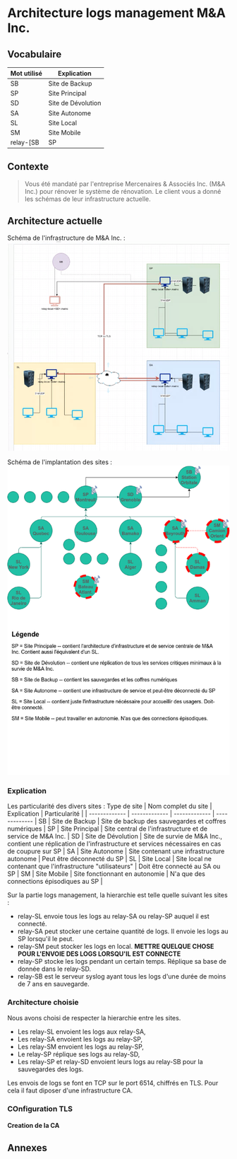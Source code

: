 # Architecture logs management M&A Inc.

## Vocabulaire

| Mot utilisé | Explication |
| ------------- | ------------- |
| SB | Site de Backup |
| SP | Site Principal |
| SD | Site de Dévolution |
| SA | Site Autonome |
| SL | Site Local |
| SM | Site Mobile  |
| relay-[SB|SP|SD|SA|SL|SM] | Serveur Syslog du site en question |


## Contexte

> Vous été mandaté par l'entreprise Mercenaires & Associés Inc. (M&A Inc.) pour rénover le système de rénovation.
> Le client vous a donné les schémas de leur infrastructure actuelle.


## Architecture actuelle
Schéma de l'infrastructure de M&A Inc. :
![Figure 1](schema_infra.png "Schéma Infrastructure M&A actuelle")

Schéma de l'implantation des sites :
![Figure 2](schema_infra_implantation_sites.png "Schéma de l'implantation des sites de M&A Inc.")

### Explication

Les particularité des divers sites :
Type de site | Nom complet du site | Explication | Particularité |
| ------------- | ------------- | ------------- | ------------- |
SB | Site de Backup | Site de backup des sauvegardes et coffres numériques |
SP | Site Principal | Site central de l'infrastructure et de service de M&A Inc. |
SD | Site de Dévolution | Site de survie de M&A Inc., contient une réplication de l'infrastructure et services nécessaires en cas de coupure sur SP |
SA | Site Autonome | Site contenant une infrastructure autonome | Peut être déconnecté du SP |
SL | Site Local | Site local ne contenant que l'infrastructure "utilisateurs" | Doit être connecté au SA ou SP |
SM | Site Mobile | Site fonctionnant en autonomie | N'a que des connections épisodiques au SP |

Sur la partie logs management, la hierarchie est telle quelle suivant les sites :
* relay-SL envoie tous les logs au relay-SA ou relay-SP auquel il est connecté.
* relay-SA peut stocker une certaine quantité de logs. Il envoie les logs au SP lorsqu'il le peut.
* relay-SM peut stocker les logs en local. **METTRE QUELQUE CHOSE POUR L'ENVOIE DES LOGS LORSQU'IL EST CONNECTE**
* relay-SP stocke les logs pendant un certain temps. Réplique sa base de donnée dans le relay-SD.
* relay-SB est le serveur syslog ayant tous les logs d'une durée de moins de 7 ans en sauvegarde.

### Architecture choisie

Nous avons choisi de respecter la hierarchie entre les sites.
* Les relay-SL envoient les logs aux relay-SA,
* Les relay-SA envoient les logs au relay-SP,
* Les relay-SM envoient les logs au relay-SP,
* Le relay-SP réplique ses logs au relay-SD,
* Les relay-SP et relay-SD envoient leurs logs au relay-SB pour la sauvegardes des logs.

Les envois de logs se font en TCP sur le port 6514, chiffrés en TLS. Pour cela il faut diposer d'une infrastructure CA.



### COnfiguration TLS

#### Creation de la CA




## Annexes
